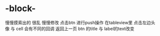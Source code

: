 # -block-
慢慢摸索出的 很乱 慢慢修改
点击btn 进行push操作
在tableview里 点击左边头像 与 cell 会有不同的回调
返回上一页 btn 的title 与 label的text改变
